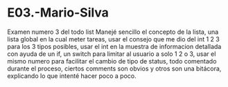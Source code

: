 # E03.-Mario-Silva
Examen numero 3 del todo list
Manejé sencillo el concepto de la lista, una lista global en la cual meter tareas, usar el consejo que me dio del int 1 2 3 para 
los 3 tipos posibles, usar el int en la muestra de informacion detallada con ayuda de un if, un switch para limitar al usuario a 
solo 1 2 o 3, usar el mismo numero para facilitar el cambio de tipo de status, todo comentado durante el proceso, ciertos comments 
son obvios y otros son una bitácora, explicando lo que intenté hacer poco a poco.
